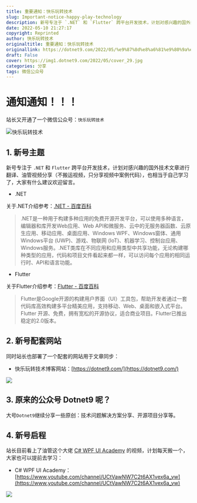 ```yaml
---
title: 重要通知：快乐玩转技术
slug: Important-notice-happy-play-technology
description: 新号专注于 `.NET` 和 `Flutter` 跨平台开发技术，计划对感兴趣的国外技术文章进行翻译、油管视频分享（不搬运视频，只分享视频中案例代码）
date: 2022-05-10 21:27:17
copyright: Reprinted
author: 快乐玩转技术
originaltitle: 重要通知：快乐玩转技术
originallink: https://dotnet9.com/2022/05/%e9%87%8d%e8%a6%81%e9%80%9a%e7%9f%a5%ef%bc%9a%e5%bf%ab%e4%b9%90%e7%8e%a9%e8%bd%ac%e6%8a%80%e6%9c%af/
draft: False
cover: https://img1.dotnet9.com/2022/05/cover_29.jpg
categories: 分享
tags: 微信公众号
---
```


# 通知通知！！！

站长又开通了一个微信公众号：`快乐玩转技术`

![快乐玩转技术](https://img1.dotnet9.com/lequ.co/8cm.jpg)

## 1. 新号主题

新号专注于 `.NET` 和 `Flutter` 跨平台开发技术，计划对感兴趣的国外技术文章进行翻译、油管视频分享（不搬运视频，只分享视频中案例代码），也相当于自己学习了，大家有什么建议欢迎留言。

- .NET

关于.NET介绍参考：[.NET - 百度百科](https://baike.baidu.com/item/.NET/156737?fr=aladdin)

>.NET是一种用于构建多种应用的免费开源开发平台，可以使用多种语言，编辑器和库开发Web应用、Web API和微服务、云中的无服务器函数、云原生应用、移动应用、桌面应用、Windows WPF、Windows窗体、通用 Windows平台 (UWP)、游戏、物联网 (IoT)、机器学习、控制台应用、Windows服务。.NET类库在不同应用和应用类型中共享功能，无论构建哪种类型的应用，代码和项目文件看起来都一样，可以访问每个应用的相同运行时、API和语言功能。

- Flutter

关于Flutter介绍参考：[Flutter - 百度百科](https://baike.baidu.com/item/Flutter)

>Flutter是Google开源的构建用户界面（UI）工具包，帮助开发者通过一套代码库高效构建多平台精美应用，支持移动、Web、桌面和嵌入式平台。 Flutter 开源、免费，拥有宽松的开源协议，适合商业项目。Flutter已推出稳定的2.0版本。

## 2. 新号配套网站

同时站长也部署了一个配套的网站用于文章同步：

- 快乐玩转技术博客网站：[https://dotnet9.com/](https://dotnet9.com/)

![](https://img1.dotnet9.com/2022/05/2902.png)

## 3. 原来的公众号 Dotnet9 呢？

大号`Dotnet9`继续分享一些原创：技术问题解决方案分享、开源项目分享等。

## 4. 新号启程

站长目前看上了油管这个大佬 [C# WPF UI Academy](https://www.youtube.com/channel/UCtVawNW7C2t6AX1vex6a_vw) 的视频，计划每天搬一个，大家也可以提前去学习：

- C# WPF UI Academy：[https://www.youtube.com/channel/UCtVawNW7C2t6AX1vex6a_vw](https://www.youtube.com/channel/UCtVawNW7C2t6AX1vex6a_vw)

![](https://img1.dotnet9.com/2022/05/2901.png)